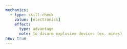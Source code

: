 ```yaml
---
mechanics:
  - type: skill-check
    value: [electronics]
    effect:
      type: advantage
      note: to disarm explosive devices (ex. mines)
new: true
---
```

